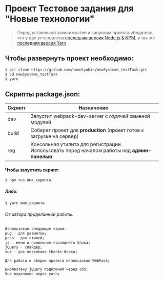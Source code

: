 # Проект Тестовое задания для "Новые технологии"

> Перед установкой зависимостей и запуском проекта убедитесь, что у вас установлена [последняя версия Node.js & NPM](https://nodejs.org/en/download/current/), а так же 
[последняя версия Yarn](https://yarnpkg.com/ru/docs/install)

##  Чтобы развернуть проект необходимо:
```sh
$ git clone https://github.com/iomelyuhin/newSystems_testTask.git
$ cd newSystems_testTask
$ yarn
```

## Скрипты package.json:

| Скрипт | Назначение |
| ------ | ------ |
| dev | Запустит webpack-dev-server с _горячей_ заменой модулей |
| build | Соберет проект для **production** (проект готов к загрузке на сервер) |
| reg | Консольная утилита для регистрации. Использовать перед началом работы над **админ-панелью**. |

#### Чтобы запустить скрипт:
```sh
$ npm run имя_скрипта
```

##### Либо:
```sh
$ yarn имя_скрипта
```
###### От автора проделанной работы.
```sh
Использовал следующие языки:
pug - для разметки;
pcss - для стилей;
js - меню и появление последнего блока;
jQuery - слайдер;
vue - для появления thanks-блока;

Для работы и сборки проекта использовал WebPack;

Библиотеку jQuery подключил через cdn;
Vue подключен через yarn;

```